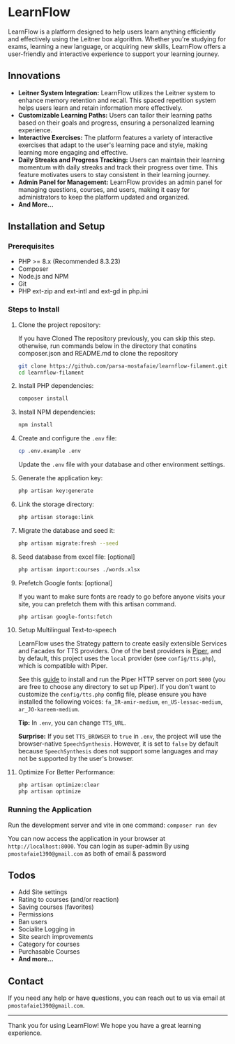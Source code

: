 # LearnFlow

LearnFlow is a platform designed to help users learn anything efficiently and effectively using the Leitner box algorithm. Whether you're studying for exams, learning a new language, or acquiring new skills, LearnFlow offers a user-friendly and interactive experience to support your learning journey.

## Innovations

-   **Leitner System Integration:** LearnFlow utilizes the Leitner system to enhance memory retention and recall. This spaced repetition system helps users learn and retain information more effectively.
-   **Customizable Learning Paths:** Users can tailor their learning paths based on their goals and progress, ensuring a personalized learning experience.
-   **Interactive Exercises:** The platform features a variety of interactive exercises that adapt to the user's learning pace and style, making learning more engaging and effective.
-   **Daily Streaks and Progress Tracking:** Users can maintain their learning momentum with daily streaks and track their progress over time. This feature motivates users to stay consistent in their learning journey.
-   **Admin Panel for Management:** LearnFlow provides an admin panel for managing questions, courses, and users, making it easy for administrators to keep the platform updated and organized.
-   **And More...**

## Installation and Setup

### Prerequisites

-   PHP >= 8.x (Recommended 8.3.23)
-   Composer
-   Node.js and NPM
-   Git
-   PHP ext-zip and ext-intl and ext-gd in php.ini

### Steps to Install

1. Clone the project repository:

    If you have Cloned The repository previously, you can skip this step. otherwise, run commands below in the directory that conatins composer.json and README.md to clone the repository

    ```bash
    git clone https://github.com/parsa-mostafaie/learnflow-filament.git
    cd learnflow-filament
    ```

2. Install PHP dependencies:

    ```bash
    composer install
    ```

3. Install NPM dependencies:

    ```bash
    npm install
    ```

4. Create and configure the `.env` file:

    ```bash
    cp .env.example .env
    ```

    Update the `.env` file with your database and other environment settings.

5. Generate the application key:

    ```bash
    php artisan key:generate
    ```

6. Link the storage directory:

    ```bash
    php artisan storage:link
    ```

7. Migrate the database and seed it:

    ```bash
    php artisan migrate:fresh --seed
    ```

8. Seed database from excel file: [optional]

    ```bash
    php artisan import:courses ./words.xlsx
    ```

9. Prefetch Google fonts: [optional]

    If you want to make sure fonts are ready to go before anyone visits your site, you can prefetch them with this artisan command.

    ```bash
    php artisan google-fonts:fetch
    ```

10. Setup Multilingual Text-to-speech

    LearnFlow uses the Strategy pattern to create easily extensible Services and Facades for TTS providers. One of the best providers is [Piper](https://github.com/OHF-Voice/piper1-gpl), and by default, this project uses the `local` provider (see `config/tts.php`), which is compatible with Piper.

    See this [guide](https://github.com/OHF-Voice/piper1-gpl/blob/main/docs/API_HTTP.md) to install and run the Piper HTTP server on port `5000` (you are free to choose any directory to set up Piper). If you don't want to customize the `config/tts.php` config file, please ensure you have installed the following voices: `fa_IR-amir-medium`, `en_US-lessac-medium`, `ar_JO-kareem-medium`.

    **Tip:** In `.env`, you can change `TTS_URL`.

    **Surprise:** If you set `TTS_BROWSER` to `true` in `.env`, the project will use the browser-native `SpeechSynthesis`. However, it is set to `false` by default because `SpeechSynthesis` does not support some languages and may not be supported by the user's browser.

11. Optimize For Better Performance:

    ```bash
    php artisan optimize:clear
    php artisan optimize
    ```

### Running the Application

Run the development server and vite in one command:
`composer run dev
`

You can now access the application in your browser at `http://localhost:8000`.
You can login as super-admin By using `pmostafaie1390@gmail.com` as both of email & password

## Todos

-   Add Site settings
-   Rating to courses (and/or reaction)
-   Saving courses (favorites)
-   Permissions
-   Ban users
-   Socialite Logging in
-   Site search improvements
-   Category for courses
-   Purchasable Courses
-   **And more...**

## Contact

If you need any help or have questions, you can reach out to us via email at `pmostafaie1390@gmail.com`.

---

Thank you for using LearnFlow! We hope you have a great learning experience.
